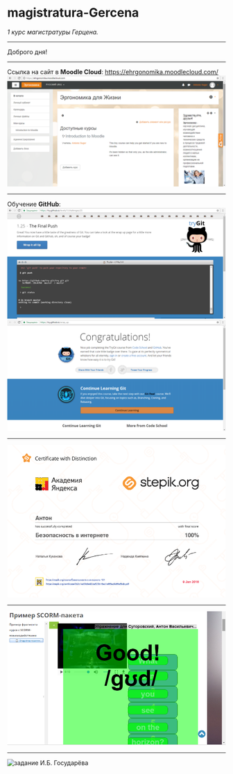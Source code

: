 # magistratura-Gercena
*1 курс магистратуры Герцена.*
***
Доброго дня!
***
Ссылка на сайт в **Moodle Cloud**: https://ehrgonomika.moodlecloud.com/
![ehrgonomika](https://github.com/555Anton/magistratura-Gercena/blob/master/moodlecloud.com.1.png)
***
Обучение **GitHub**:
![обучение github.1.png](https://github.com/555Anton/magistratura-Gercena/blob/master/%D0%BE%D0%B1%D1%83%D1%87%D0%B5%D0%BD%D0%B8%D0%B5%20github1.png)
![обучение github.1.1.png](https://github.com/555Anton/magistratura-Gercena/blob/master/%D0%BE%D0%B1%D1%83%D1%87%D0%B5%D0%BD%D0%B8%D0%B5%20github1.1.png)
***
![сертификат о прохождении курса на stepik](https://github.com/555Anton/magistratura-Gercena/blob/master/%D1%81%D0%B5%D1%80%D1%82%D0%B8%D1%84%D0%B8%D0%BA%D0%B0%D1%82%20stepik.png)
***
![задание И.Б. Государёва](https://github.com/555Anton/magistratura-Gercena/blob/master/%D0%9F%D1%80%D0%B8%D0%BC%D0%B5%D1%80%20%D0%B2%D1%8B%D0%BF%D0%BE%D0%BB%D0%BD%D0%B5%D0%BD%D0%B8%D1%8F%20%D0%B7%D0%B0%D0%B4%D0%B0%D0%BD%D0%B8%D1%8F.png)
***
![задание И.Б. Государёва](https://github.com/555Anton/magistratura-Gercena/blob/master/%D0%BC16.png)
